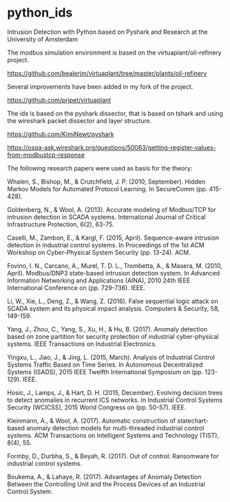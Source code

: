 # python_ids
Intrusion Detection with Python based on Pyshark and Research at the University of Amsterdam

The modbus simulation environment is based on the virtuaplant/oil-refinery project.

https://github.com/bealerjm/virtuaplant/tree/master/plants/oil-refinery

Several improvements have been added in my fork of the project.

https://github.com/prjpet/virtuaplant

The ids is based on the pyshark dissector, that is based on tshark and using the wireshark packet dissector and layer structure.

https://github.com/KimiNewt/pyshark

https://osqa-ask.wireshark.org/questions/50063/getting-register-values-from-modbustcp-response

The following research papers were used as basis for the theory:

   Whalen, S., Bishop, M., & Crutchfield, J. P. (2010, September). Hidden Markov Models for Automated Protocol Learning. In SecureComm (pp. 415-428).

   Goldenberg, N., & Wool, A. (2013). Accurate modeling of Modbus/TCP for intrusion detection in SCADA systems. International Journal of Critical Infrastructure Protection, 6(2), 63-75.
   
   Caselli, M., Zambon, E., & Kargl, F. (2015, April). Sequence-aware intrusion detection in industrial control systems. In Proceedings of the 1st ACM Workshop on Cyber-Physical System Security (pp. 13-24). ACM.

  Fovino, I. N., Carcano, A., Murel, T. D. L., Trombetta, A., & Masera, M. (2010, April). Modbus/DNP3 state-based intrusion detection system. In Advanced Information Networking and Applications (AINA), 2010 24th IEEE International Conference on (pp. 729-736). IEEE.
  
  Li, W., Xie, L., Deng, Z., & Wang, Z. (2016). False sequential logic attack on SCADA system and its physical impact analysis. Computers & Security, 58, 149-159.
  
  Yang, J., Zhou, C., Yang, S., Xu, H., & Hu, B. (2017). Anomaly detection based on zone partition for security protection of industrial cyber-physical systems. IEEE Transactions on Industrial Electronics.
  
  Yingxu, L., Jiao, J., & Jing, L. (2015, March). Analysis of Industrial Control Systems Traffic Based on Time Series. In Autonomous Decentralized Systems (ISADS), 2015 IEEE Twelfth International Symposium on (pp. 123-129). IEEE.
  
  Hosic, J., Lamps, J., & Hart, D. H. (2015, December). Evolving decision trees to detect anomalies in recurrent ICS networks. In Industrial Control Systems Security (WCICSS), 2015 World Congress on (pp. 50-57). IEEE.
  
  Kleinmann, A., & Wool, A. (2017). Automatic construction of statechart-based anomaly detection models for multi-threaded industrial control systems. ACM Transactions on Intelligent Systems and Technology (TIST), 8(4), 55.
  
  Formby, D., Durbha, S., & Beyah, R. (2017). Out of control: Ransomware for industrial control systems.
  
  Boukema, A., & Lahaye, R. (2017). Advantages of Anomaly Detection Between the Controlling Unit and the Process Devices of an Industrial Control System.
  
